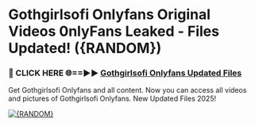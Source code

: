 # Gothgirlsofi Onlyfans Original Videos 0nlyFans Leaked - Files Updated! ({RANDOM})

<h3>🔴 CLICK HERE 🌐==►► <a href="https://betterlinks.top/A2PfLJ" rel="nofollow">Gothgirlsofi Onlyfans Updated Files</a></h3>

Get Gothgirlsofi Onlyfans and all content. Now you can access all videos and pictures of Gothgirlsofi Onlyfans. New Updated Files 2025!

[![{RANDOM}](https://i.imgur.com/ppqm5kG.gif)](https://betterlinks.top/A2PfLJ)
